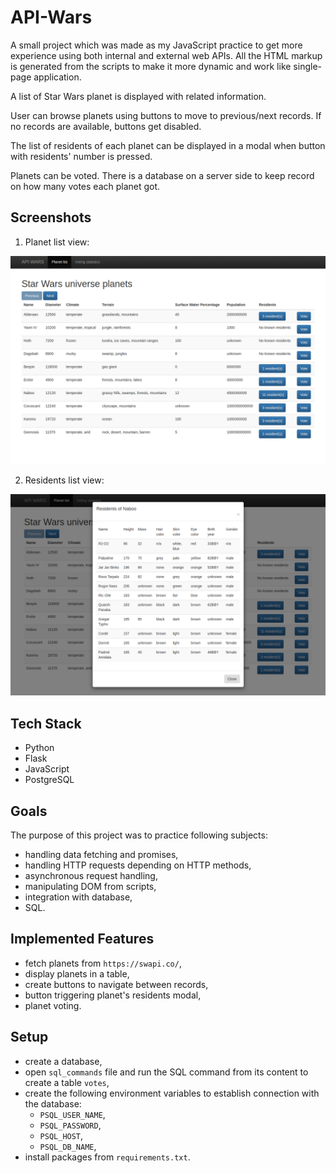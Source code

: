 # API-Wars
A small project which was made as my JavaScript practice to get more experience using both internal and external web APIs. All the HTML markup is generated from the scripts to make it more dynamic and work like single-page application.

A list of Star Wars planet is displayed with related information. 

User can browse planets using buttons to move to previous/next records. If no records are available, buttons get disabled.

The list of residents of each planet can be displayed in a modal when button with residents' number is pressed.

Planets can be voted. There is a database on a server side to keep record on how many votes each planet got.

## Screenshots

1. Planet list view:

![planet_list](git_resources/1.png)

2. Residents list view:

![residents_list](git_resources/2.png)


## Tech Stack
- Python
- Flask
- JavaScript
- PostgreSQL

## Goals
The purpose of this project was to practice following subjects:
- handling data fetching and promises,
- handling HTTP requests depending on HTTP methods,
- asynchronous request handling,
- manipulating DOM from scripts,
- integration with database,
- SQL.

## Implemented Features
- fetch planets from `https://swapi.co/`,
- display planets in a table,
- create buttons to navigate between records,
- button triggering planet's residents modal,
- planet voting.

## Setup
- create a database,
- open `sql_commands` file and run the SQL command from its content to create a table `votes`,
- create the following environment variables to establish connection with the database: 
  - `PSQL_USER_NAME`,
  - `PSQL_PASSWORD`,
  - `PSQL_HOST`,
  - `PSQL_DB_NAME`,
 - install packages from `requirements.txt`.
